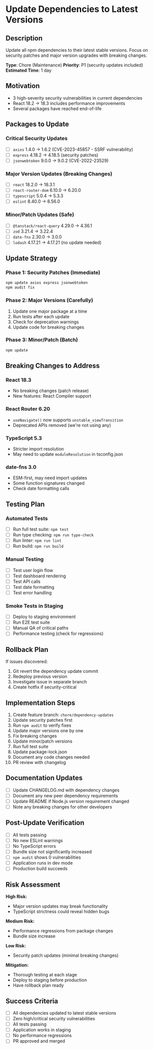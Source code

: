 # Update Dependencies to Latest Versions

## Description

Update all npm dependencies to their latest stable versions. Focus on security patches and major version upgrades with breaking changes.

**Type**: Chore (Maintenance)
**Priority**: P1 (security updates included)
**Estimated Time**: 1 day

## Motivation

- 3 high-severity security vulnerabilities in current dependencies
- React 18.2 → 18.3 includes performance improvements
- Several packages have reached end-of-life

## Packages to Update

### Critical Security Updates
- [ ] `axios` 1.4.0 → 1.6.2 (CVE-2023-45857 - SSRF vulnerability)
- [ ] `express` 4.18.2 → 4.18.5 (security patches)
- [ ] `jsonwebtoken` 9.0.0 → 9.0.2 (CVE-2022-23529)

### Major Version Updates (Breaking Changes)
- [ ] `react` 18.2.0 → 18.3.1
- [ ] `react-router-dom` 6.10.0 → 6.20.0
- [ ] `typescript` 5.0.4 → 5.3.3
- [ ] `eslint` 8.40.0 → 8.56.0

### Minor/Patch Updates (Safe)
- [ ] `@tanstack/react-query` 4.29.0 → 4.36.1
- [ ] `zod` 3.21.4 → 3.22.4
- [ ] `date-fns` 2.30.0 → 3.0.0
- [ ] `lodash` 4.17.21 → 4.17.21 (no update needed)

## Update Strategy

### Phase 1: Security Patches (Immediate)
```bash
npm update axios express jsonwebtoken
npm audit fix
```

### Phase 2: Major Versions (Carefully)
1. Update one major package at a time
2. Run tests after each update
3. Check for deprecation warnings
4. Update code for breaking changes

### Phase 3: Minor/Patch (Batch)
```bash
npm update
```

## Breaking Changes to Address

### React 18.3
- No breaking changes (patch release)
- New features: React Compiler support

### React Router 6.20
- `useNavigate()` now supports `unstable_viewTransition`
- Deprecated APIs removed (we're not using any)

### TypeScript 5.3
- Stricter import resolution
- May need to update `moduleResolution` in tsconfig.json

### date-fns 3.0
- ESM-first, may need import updates
- Some function signatures changed
- Check date formatting calls

## Testing Plan

### Automated Tests
- [ ] Run full test suite: `npm test`
- [ ] Run type checking: `npm run type-check`
- [ ] Run linter: `npm run lint`
- [ ] Run build: `npm run build`

### Manual Testing
- [ ] Test user login flow
- [ ] Test dashboard rendering
- [ ] Test API calls
- [ ] Test date formatting
- [ ] Test error handling

### Smoke Tests in Staging
- [ ] Deploy to staging environment
- [ ] Run E2E test suite
- [ ] Manual QA of critical paths
- [ ] Performance testing (check for regressions)

## Rollback Plan

If issues discovered:
1. Git revert the dependency update commit
2. Redeploy previous version
3. Investigate issue in separate branch
4. Create hotfix if security-critical

## Implementation Steps

1. Create feature branch: `chore/dependency-updates`
2. Update security patches first
3. Run `npm audit` to verify fixes
4. Update major versions one by one
5. Fix breaking changes
6. Update minor/patch versions
7. Run full test suite
8. Update package-lock.json
9. Document any code changes needed
10. PR review with changelog

## Documentation Updates

- [ ] Update CHANGELOG.md with dependency changes
- [ ] Document any new peer dependency requirements
- [ ] Update README if Node.js version requirement changed
- [ ] Note any breaking changes for other developers

## Post-Update Verification

- [ ] All tests passing
- [ ] No new ESLint warnings
- [ ] No TypeScript errors
- [ ] Bundle size not significantly increased
- [ ] `npm audit` shows 0 vulnerabilities
- [ ] Application runs in dev mode
- [ ] Production build succeeds

## Risk Assessment

**High Risk:**
- Major version updates may break functionality
- TypeScript strictness could reveal hidden bugs

**Medium Risk:**
- Performance regressions from package changes
- Bundle size increase

**Low Risk:**
- Security patch updates (minimal breaking changes)

**Mitigation:**
- Thorough testing at each stage
- Deploy to staging before production
- Have rollback plan ready

## Success Criteria

- [ ] All dependencies updated to latest stable versions
- [ ] Zero high/critical security vulnerabilities
- [ ] All tests passing
- [ ] Application works in staging
- [ ] No performance regressions
- [ ] PR approved and merged
